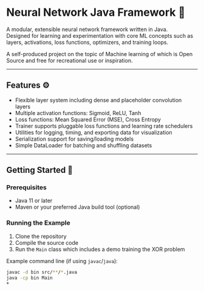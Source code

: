 # Neural Network Java Framework 🤖

A modular, extensible neural network framework written in Java.  
Designed for learning and experimentation with core ML concepts such as layers, activations, loss functions, optimizers, and training loops.

A self-produced project on the topic of Machine learning of which is
Open Source and free for recreational use or inspiration.

---

## Features ⚙️

- Flexible layer system including dense and placeholder convolution layers
- Multiple activation functions: Sigmoid, ReLU, Tanh
- Loss functions: Mean Squared Error (MSE), Cross Entropy
- Trainer supports pluggable loss functions and learning rate schedulers
- Utilities for logging, timing, and exporting data for visualization
- Serialization support for saving/loading models
- Simple DataLoader for batching and shuffling datasets

---

## Getting Started 🚀

### Prerequisites

- Java 11 or later
- Maven or your preferred Java build tool (optional)

### Running the Example

1. Clone the repository
2. Compile the source code
3. Run the `Main` class which includes a demo training the XOR problem

Example command line (if using `javac`/`java`):

```bash
javac -d bin src/**/*.java
java -cp bin Main
+
